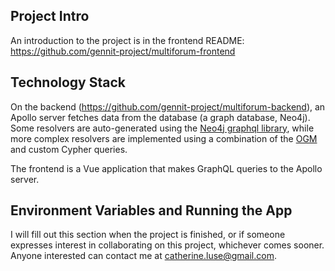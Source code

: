 ## Project Intro

An introduction to the project is in the frontend README: https://github.com/gennit-project/multiforum-frontend

## Technology Stack

On the backend (https://github.com/gennit-project/multiforum-backend), an Apollo server fetches data from the database (a graph database, Neo4j). Some resolvers are auto-generated using the [Neo4j graphql library](https://neo4j.com/docs/graphql/current/), while more complex resolvers are implemented using a combination of the [OGM](https://neo4j.com/docs/graphql/current/ogm/) and custom Cypher queries.

The frontend is a Vue application that makes GraphQL queries to the Apollo server.

## Environment Variables and Running the App

I will fill out this section when the project is finished, or if someone expresses interest in collaborating on this project, whichever comes sooner. Anyone interested can contact me at catherine.luse@gmail.com.
